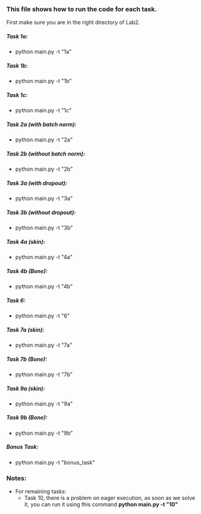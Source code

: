 ### This file shows how to run the code for each task. 

First make sure you are in the right directory of Lab2.

##### Task 1a:
- python main.py -t "1a" 
##### Task 1b:
- python main.py -t "1b" 
##### Task 1c:
- python main.py -t "1c" 
##### Task 2a (with batch norm):
- python main.py -t "2a" 
##### Task 2b (without batch norm):
- python main.py -t "2b" 
##### Task 3a (with dropout):
- python main.py -t "3a" 
##### Task 3b (without dropout):
- python main.py -t "3b" 
##### Task 4a (skin):
- python main.py -t "4a" 
##### Task 4b (Bone):
- python main.py -t "4b" 
##### Task 6:
- python main.py -t "6" 
##### Task 7a (skin):
- python main.py -t "7a" 
##### Task 7b (Bone):
- python main.py -t "7b" 
##### Task 9a (skin):
- python main.py -t "9a" 
##### Task 9b (Bone):
- python main.py -t "9b" 
##### Bonus Task:
- python main.py -t "bonus_task" 

### Notes:
- For remaining tasks: 
    - Task 10, there is a problem on eager execution, as soon as we solve it, 
     you can run it using this command **python main.py -t "10"**    
    
     
